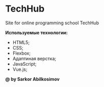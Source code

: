 # TechHub
Site for online programming school TechHub


**Используемые технологии:**
* HTML5;
* CSS;
* Flexbox;
* Адаптиная верстка;
* JavaScript;
* Vue.js;
 
 **@ by Sarkor Abilkosimov**
